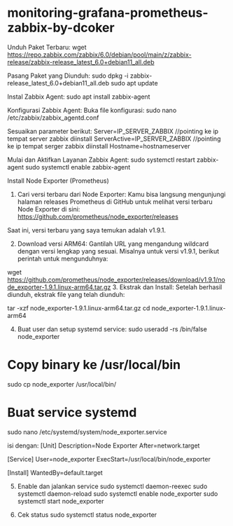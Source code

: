 # monitoring-grafana-prometheus-zabbix-by-dcoker


Unduh Paket Terbaru:
wget https://repo.zabbix.com/zabbix/6.0/debian/pool/main/z/zabbix-release/zabbix-release_latest_6.0+debian11_all.deb

Pasang Paket yang Diunduh:
sudo dpkg -i zabbix-release_latest_6.0+debian11_all.deb
sudo apt update

Instal Zabbix Agent:
sudo apt install zabbix-agent

Konfigurasi Zabbix Agent:
Buka file konfigurasi:
sudo nano /etc/zabbix/zabbix_agentd.conf

Sesuaikan parameter berikut:
Server=IP_SERVER_ZABBIX //pointing ke ip tempat server zabbix diinstall
ServerActive=IP_SERVER_ZABBIX //pointing ke ip tempat serger zabbix diinstall
Hostname=hostnameserver

Mulai dan Aktifkan Layanan Zabbix Agent:
sudo systemctl restart zabbix-agent
sudo systemctl enable zabbix-agent


Install Node Exporter (Prometheus)

1. Cari versi terbaru dari Node Exporter:
Kamu bisa langsung mengunjungi halaman releases Prometheus di GitHub untuk melihat versi terbaru Node Exporter di sini: https://github.com/prometheus/node_exporter/releases

Saat ini, versi terbaru yang saya temukan adalah v1.9.1.

2. Download versi ARM64:
Gantilah URL yang mengandung wildcard dengan versi lengkap yang sesuai. Misalnya untuk versi v1.9.1, berikut perintah untuk mengunduhnya:

wget https://github.com/prometheus/node_exporter/releases/download/v1.9.1/node_exporter-1.9.1.linux-arm64.tar.gz
3. Ekstrak dan Install:
Setelah berhasil diunduh, ekstrak file yang telah diunduh:

tar -xzf node_exporter-1.9.1.linux-arm64.tar.gz
cd node_exporter-1.9.1.linux-arm64

4. Buat user dan setup systemd service:
sudo useradd -rs /bin/false node_exporter

# Copy binary ke /usr/local/bin
sudo cp node_exporter /usr/local/bin/

# Buat service systemd
sudo nano /etc/systemd/system/node_exporter.service

isi dengan:
[Unit]
Description=Node Exporter
After=network.target

[Service]
User=node_exporter
ExecStart=/usr/local/bin/node_exporter

[Install]
WantedBy=default.target

5. Enable dan jalankan service
sudo systemctl daemon-reexec
sudo systemctl daemon-reload
sudo systemctl enable node_exporter
sudo systemctl start node_exporter

6. Cek status
sudo systemctl status node_exporter






